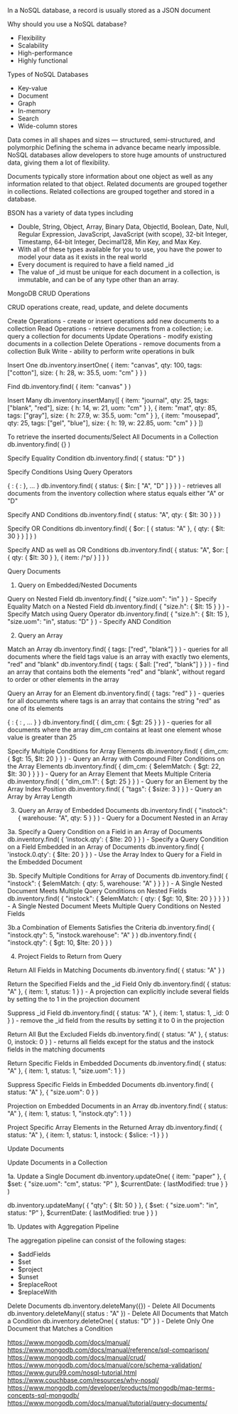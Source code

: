 In a NoSQL database, a record is usually stored as a JSON document

Why should you use a NoSQL database?
- Flexibility
- Scalability
- High-performance
- Highly functional


Types of NoSQL Databases
- Key-value
- Document
- Graph
- In-memory
- Search
- Wide-column stores


Data comes in all shapes and sizes — structured, semi-structured, and polymorphic
Defining the schema in advance became nearly impossible. 
NoSQL databases allow developers to store huge amounts of unstructured data, giving them a lot of flexibility.


Documents typically store information about one object as well as any information related to that object. 
Related documents are grouped together in collections. 
Related collections are grouped together and stored in a database.



BSON has a variety of data types including 
- Double, String, Object, Array, Binary Data, ObjectId, Boolean, Date, Null, Regular Expression, JavaScript, JavaScript (with scope), 32-bit Integer, Timestamp, 64-bit Integer, Decimal128, Min Key, and Max Key.
- With all of these types available for you to use, you have the power to model your data as it exists in the real world
- Every document is required to have a field named _id
- The value of _id must be unique for each document in a collection, is immutable, and can be of any type other than an array.


MongoDB CRUD Operations

CRUD operations create, read, update, and delete documents

Create Operations - create or insert operations add new documents to a collection
Read Operations - retrieve documents from a collection; i.e. query a collection for documents
Update Operations - modify existing documents in a collection
Delete Operations -  remove documents from a collection
Bulk Write - ability to perform write operations in bulk



Insert One
db.inventory.insertOne(
   { item: "canvas", qty: 100, tags: ["cotton"], size: { h: 28, w: 35.5, uom: "cm" } }
)

Find 
db.inventory.find( { item: "canvas" } )


Insert Many
db.inventory.insertMany([
   { item: "journal", qty: 25, tags: ["blank", "red"], size: { h: 14, w: 21, uom: "cm" } },
   { item: "mat", qty: 85, tags: ["gray"], size: { h: 27.9, w: 35.5, uom: "cm" } },
   { item: "mousepad", qty: 25, tags: ["gel", "blue"], size: { h: 19, w: 22.85, uom: "cm" } }
])

To retrieve the inserted documents/Select All Documents in a Collection
db.inventory.find( {} )



Specify Equality Condition
db.inventory.find( { status: "D" } )

Specify Conditions Using Query Operators

{ <field1>: { <operator1>: <value1> }, ... }
db.inventory.find( { status: { $in: [ "A", "D" ] } } ) - retrieves all documents from the inventory collection where status equals either "A" or "D"


Specify AND Conditions
db.inventory.find( { status: "A", qty: { $lt: 30 } } )

Specify OR Conditions
db.inventory.find( { $or: [ { status: "A" }, { qty: { $lt: 30 } } ] } )

Specify AND as well as OR Conditions
db.inventory.find( {
     status: "A",
     $or: [ { qty: { $lt: 30 } }, { item: /^p/ } ]
} )


Query Documents 
1. Query on Embedded/Nested Documents

Query on Nested Field
db.inventory.find( { "size.uom": "in" } ) - Specify Equality Match on a Nested Field
db.inventory.find( { "size.h": { $lt: 15 } } ) - Specify Match using Query Operator
db.inventory.find( { "size.h": { $lt: 15 }, "size.uom": "in", status: "D" } ) - Specify AND Condition

2. Query an Array

Match an Array
db.inventory.find( { tags: ["red", "blank"] } ) - queries for all documents where the field tags value is an array with exactly two elements, "red" and "blank"
db.inventory.find( { tags: { $all: ["red", "blank"] } } ) - find an array that contains both the elements "red" and "blank", without regard to order or other elements in the array


Query an Array for an Element
db.inventory.find( { tags: "red" } ) - queries for all documents where tags is an array that contains the string "red" as one of its elements

{ <array field>: { <operator1>: <value1>, ... } }
db.inventory.find( { dim_cm: { $gt: 25 } } ) - queries for all documents where the array dim_cm contains at least one element whose value is greater than 25

Specify Multiple Conditions for Array Elements
db.inventory.find( { dim_cm: { $gt: 15, $lt: 20 } } ) - Query an Array with Compound Filter Conditions on the Array Elements
db.inventory.find( { dim_cm: { $elemMatch: { $gt: 22, $lt: 30 } } } ) - Query for an Array Element that Meets Multiple Criteria
db.inventory.find( { "dim_cm.1": { $gt: 25 } } ) - Query for an Element by the Array Index Position
db.inventory.find( { "tags": { $size: 3 } } ) - Query an Array by Array Length


3. Query an Array of Embedded Documents
db.inventory.find( { "instock": { warehouse: "A", qty: 5 } } ) - Query for a Document Nested in an Array


3a. Specify a Query Condition on a Field in an Array of Documents
db.inventory.find( { 'instock.qty': { $lte: 20 } } ) - Specify a Query Condition on a Field Embedded in an Array of Documents
db.inventory.find( { 'instock.0.qty': { $lte: 20 } } ) - Use the Array Index to Query for a Field in the Embedded Document

3b. Specify Multiple Conditions for Array of Documents
db.inventory.find( { "instock": { $elemMatch: { qty: 5, warehouse: "A" } } } ) - A Single Nested Document Meets Multiple Query Conditions on Nested Fields 
db.inventory.find( { "instock": { $elemMatch: { qty: { $gt: 10, $lte: 20 } } } } ) - A Single Nested Document Meets Multiple Query Conditions on Nested Fields

3b.a Combination of Elements Satisfies the Criteria
db.inventory.find( { "instock.qty": 5, "instock.warehouse": "A" } )
db.inventory.find( { "instock.qty": { $gt: 10,  $lte: 20 } } )


4. Project Fields to Return from Query

Return All Fields in Matching Documents
db.inventory.find( { status: "A" } )

Return the Specified Fields and the _id Field Only
db.inventory.find( { status: "A" }, { item: 1, status: 1 } ) - A projection can explicitly include several fields by setting the <field> to 1 in the projection document

Suppress _id Field
db.inventory.find( { status: "A" }, { item: 1, status: 1, _id: 0 } ) -  remove the _id field from the results by setting it to 0 in the projection

Return All But the Excluded Fields
db.inventory.find( { status: "A" }, { status: 0, instock: 0 } ) -  returns all fields except for the status and the instock fields in the matching documents

Return Specific Fields in Embedded Documents
db.inventory.find(
   { status: "A" },
   { item: 1, status: 1, "size.uom": 1 }
)

Suppress Specific Fields in Embedded Documents
db.inventory.find(
   { status: "A" },
   { "size.uom": 0 }
)

Projection on Embedded Documents in an Array
db.inventory.find( { status: "A" }, { item: 1, status: 1, "instock.qty": 1 } ) 


Project Specific Array Elements in the Returned Array
db.inventory.find( { status: "A" }, { item: 1, status: 1, instock: { $slice: -1 } } )


Update Documents

Update Documents in a Collection

1a. Update a Single Document
db.inventory.updateOne(
   { item: "paper" },
   {
     $set: { "size.uom": "cm", status: "P" },
     $currentDate: { lastModified: true }
   }
)

db.inventory.updateMany(
   { "qty": { $lt: 50 } },
   {
     $set: { "size.uom": "in", status: "P" },
     $currentDate: { lastModified: true }
   }
)



1b. Updates with Aggregation Pipeline

The aggregation pipeline can consist of the following stages:
- $addFields
- $set
- $project
- $unset
- $replaceRoot
- $replaceWith



Delete Documents
db.inventory.deleteMany({}) - Delete All Documents
db.inventory.deleteMany({ status : "A" }) - Delete All Documents that Match a Condition
db.inventory.deleteOne( { status: "D" } ) - Delete Only One Document that Matches a Condition


https://www.mongodb.com/docs/manual/
https://www.mongodb.com/docs/manual/reference/sql-comparison/
https://www.mongodb.com/docs/manual/crud/
https://www.mongodb.com/docs/manual/core/schema-validation/
https://www.guru99.com/nosql-tutorial.html
https://www.couchbase.com/resources/why-nosql/
https://www.mongodb.com/developer/products/mongodb/map-terms-concepts-sql-mongodb/
https://www.mongodb.com/docs/manual/tutorial/query-documents/
